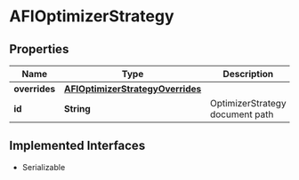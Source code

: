 

# AFIOptimizerStrategy


## Properties

Name | Type | Description | Notes
------------ | ------------- | ------------- | -------------
**overrides** | [**AFIOptimizerStrategyOverrides**](AFIOptimizerStrategyOverrides.md) |  |  [optional]
**id** | **String** | OptimizerStrategy document path | 


## Implemented Interfaces

* Serializable


